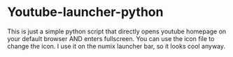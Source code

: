 # Youtube-launcher-python
This is just a simple python script that directly opens youtube homepage on your default browser AND enters fullscreen.
You can use the icon file to change the icon. I use it on the numix launcher bar, so it looks cool anyway.
